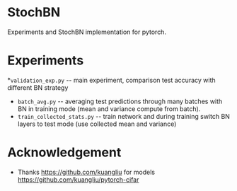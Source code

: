 # StochBN
Experiments and StochBN implementation for pytorch.


# Experiments

*`validation_exp.py` -- main experiment, comparison test accuracy with different BN strategy
* `batch_avg.py` -- averaging test predictions through many batches with BN in training mode (mean and variance compute from batch).
* `train_collected_stats.py` -- train network and during training switch BN layers to test mode (use collected mean and variance)

# Acknowledgement
* Thanks https://github.com/kuangliu for models https://github.com/kuangliu/pytorch-cifar
